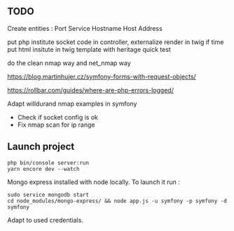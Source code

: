 ## TODO

Create entities :
Port
Service
Hostname
Host
Address

put php institute socket code in controller, externalize render in twig if time
put html insitute in twig template with heritage
quick test

do the clean nmap way and net_nmap way

https://blog.martinhujer.cz/symfony-forms-with-request-objects/

https://rollbar.com/guides/where-are-php-errors-logged/

Adapt willdurand nmap examples in symfony
* Check if socket config is ok
* Fix nmap scan for ip range

## Launch project

```
php bin/console server:run
yarn encore dev --watch
```

Mongo express installed with node locally. To launch it run :
```
sudo service mongodb start
cd node_modules/mongo-express/ && node app.js -u symfony -p symfony -d symfony
```
Adapt to used credentials.